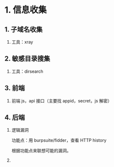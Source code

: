# 1. 信息收集

## 1. 子域名收集

1. 工具：xray

## 2. 敏感目录搜集

1. 工具：dirsearch

## 3. 前端

1. 前端 js，api 接口（主要找 appid，secret，js 解密）

## 4. 后端

1. 逻辑漏洞 

    功能点：用 burpsuite/fidder，查看 HTTP history

    根据功能点来联想可能的漏洞。

2. 